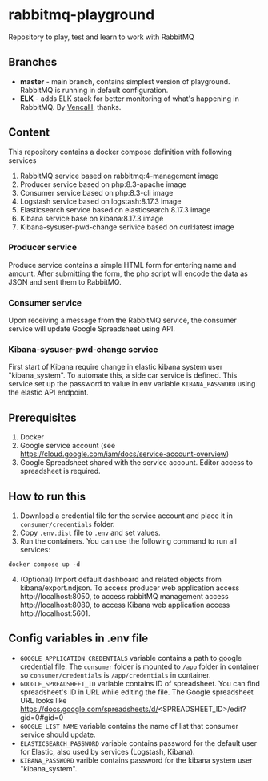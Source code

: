 # rabbitmq-playground
Repository to play, test and learn to work with RabbitMQ

## Branches
- **master** - main branch, contains simplest version of playground. RabbitMQ is running in default configuration.
- **ELK** - adds ELK stack for better monitoring of what's happening in RabbitMQ. By [VencaH](https://github.com/VencaH), thanks. 

## Content
This repository contains a docker compose definition with following services
1. RabbitMQ service based on rabbitmq:4-management image
2. Producer service based on php:8.3-apache image
3. Consumer service based on php:8.3-cli image
4. Logstash service based on logstash:8.17.3 image
5. Elasticsearch service based on elasticsearch:8.17.3 image
6. Kibana service base on kibana:8.17.3 image
7. Kibana-sysuser-pwd-change serivice based on curl:latest image

### Producer service
Produce service contains a simple HTML form for entering name and amount. 
After submitting the form, the php script will encode the data as JSON and sent them 
to RabbitMQ.

### Consumer service
Upon receiving a message from the RabbitMQ service, the consumer service will update
Google Spreadsheet using API.

### Kibana-sysuser-pwd-change service
First start of Kibana require change in elastic kibana system user "kibana_system". 
To automate this, a side car service is defined. This service set up the password to value
in env variable `KIBANA_PASSWORD` using the elastic API endpoint.

## Prerequisites
1. Docker
2. Google service account (see https://cloud.google.com/iam/docs/service-account-overview)
3. Google Spreadsheet shared with the service account. Editor access to spreadsheet is required.

## How to run this
1. Download a credential file for the service account and place it in `consumer/credentials` folder.
2. Copy `.env.dist` file to `.env` and set values. 
3. Run the containers. You can use the following command to run all services: 
```shell
docker compose up -d
```
4. (Optional) Import default dashboard and related objects from kibana/export.ndjson.
To access producer web application access http://localhost:8050,
to access rabbitMQ management access http://localhost:8080,
to access Kibana web application access http://localhost:5601.

## Config variables in .env file
- `GOOGLE_APPLICATION_CREDENTIALS` variable contains a path to google credential file. 
The `consumer` folder is mounted to `/app` folder in container so `consumer/credentials` is `/app/credentials`
in container.
- `GOOGLE_SPREADSHEET_ID` variable contains ID of spreadsheet. You can find spreadsheet's ID in URL while editing
the file. The Google spreadsheet URL looks like https://docs.google.com/spreadsheets/d/<SPREADSHEET_ID>/edit?gid=0#gid=0 
- `GOOGLE_LIST_NAME` variable contains the name of list that consumer service should update.
- `ELASTICSEARCH_PASSWORD` variable contains password for the default user for Elastic, also used by services (Logstash, Kibana).
- `KIBANA_PASSWORD` varible contains password for the kibana system user "kibana_system".
